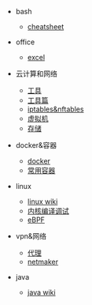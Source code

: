 * bash
    * [cheatsheet](bash/cheatsheet.md)
* office
    * [excel](office/excel.md)
* 云计算和网络
    * [工具](云计算和网络/工具.md)
    * [工具篇](云计算和网络/工具篇.md)
    * [iptables&nftables](云计算和网络/iptables.md)
    * [虚拟机](云计算和网络/虚拟机.md)
    * [存储](云计算和网络/存储.md)

* docker&容器
    * [docker](docker/docker.md) 
    * [常用容器](docker/container.md)   
* linux
    * [linux wiki](linux/tools.md)
    * [内核编译调试](linux/compile.md)
    * [eBPF](linux.ebpf.md)
* vpn&网络 
    * [代理](vpn/代理.md)
    * [netmaker](vpn/netmaker.md)
* java
    * [java wiki](java/java.md)


